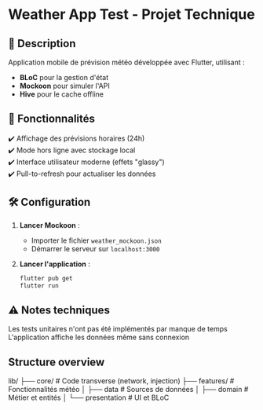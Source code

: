 # Weather App Test - Projet Technique

## 📝 Description  
Application mobile de prévision météo développée avec Flutter, utilisant :  
- **BLoC** pour la gestion d'état  
- **Mockoon** pour simuler l'API  
- **Hive** pour le cache offline  

## 🚀 Fonctionnalités  
✔️ Affichage des prévisions horaires (24h)  
✔️ Mode hors ligne avec stockage local  
✔️ Interface utilisateur moderne (effets "glassy")  
✔️ Pull-to-refresh pour actualiser les données  

## 🛠 Configuration  
1. **Lancer Mockoon** :  
   - Importer le fichier `weather_mockoon.json`  
   - Démarrer le serveur sur `localhost:3000`  

2. **Lancer l'application** :  
   ```bash
   flutter pub get
   flutter run

## ⚠️ Notes techniques
Les tests unitaires n'ont pas été implémentés par manque de temps
L'application affiche les données même sans connexion

## Structure overview

lib/
├── core/          # Code transverse (network, injection)
├── features/      # Fonctionnalités météo
│   ├── data       # Sources de données
│   ├── domain     # Métier et entités
│   └── presentation # UI et BLoC

